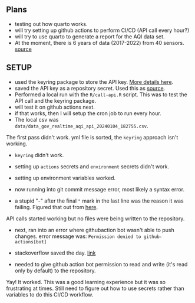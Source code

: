 ## Plans

-   testing out how quarto works.
-   will try setting up github actions to perform CI/CD (API call every hour?)
-   will try to use quarto to generate a report for the AQI data set.
-   At the moment, there is 6 years of data (2017-2022) from 40 sensors. [source](https://app.cpcbccr.com/ccr/#/caaqm-dashboard-all/caaqm-landing/caaqm-data-repository)

## SETUP

-   used the keyring package to store the API key. [More details here](https://keyring.r-lib.org/#github).
-   saved the API key as a repository secret. Used this as [source](https://docs.github.com/en/actions/security-guides/using-secrets-in-github-actions#creating-secrets-for-a-repository).
-   Performed a local run with the `R/call-api.R` script. This was to test the API call and the keyring package.
-   will test it on github actions next.
-   if that works, then I will setup the cron job to run every hour.
-   The local csv was `data/data_gov_realtime_aqi_api_20240104_182755.csv`.

The first pass didn't work. yml file is sorted, the `keyring` approach isn't working.

- `keyring` didn't work.
- setting up `actions` secrets and `environment` secrets didn't work.
- setting up environment variables worked.
- now running into git commit message error, most likely a syntax error.

- a stupid "-" after the final `"` mark in the last line was the reason it was failing. Figured that out from [here](https://github.com/beatrizmilz/awesome-gha/blob/main/.github/workflows/01-monitoring-quarto-repos.yaml).

API calls started working but no files were being written to the repository.

- next, ran into an error where githubaction bot wasn't able to push changes.
error message was: `Permission denied to github-actions[bot]`

- stackoverflow saved the day. [link](https://stackoverflow.com/questions/72851548/permission-denied-to-github-actionsbot)
- needed to give github action bot permission to read and write (it's read only by default) to the repository.

Yay! It worked. This was a good learning experience but it was so frustrating at times. Still need to figure out how to use secrets rather than variables to do this CI/CD workflow.
